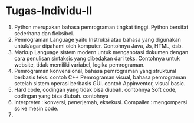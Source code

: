 # Tugas-Individu-II
1. Python merupakan bahasa pemrograman tingkat tinggi. Python bersifat sederhana dan fleksibel. 
2. Pemrograman Language yaitu Instruksi atau bahasa yang digunakan untuk/agar dipahami oleh komputer. Contohnya Java, Js, HTML, dsb.
3. Markup Language sistem modern untuk menganotasi dokumen dengan cara penulisan sintaksis yang dibedakan dari teks. Contohnya untuk website, tidak memiliki variabel, logika pemrograman.
4. Pemrograman konvensional, bahasa pemrograman yang struktural berbasis teks. contoh C++
   Pemrograman visual, bahasa pemrograman setelah sistem operasi berbasis GUI. contoh Appinventor, visual basic.
5. Hard code, codingan yang tidak bisa diubah. contohnya 
   Soft code, codingan yang bisa diubah. contohnya 
6. Interpreter : konversi, penerjemah, eksekusi.
   Compailer   : mengompersi sc ke mesin code.
7. 
